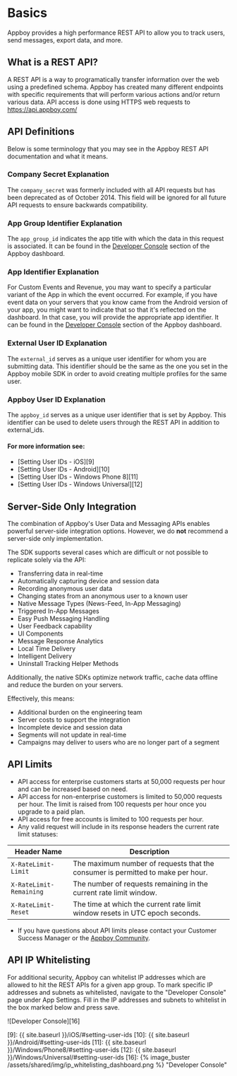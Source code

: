 # Basics

Appboy provides a high performance REST API to allow you to track users, send messages, export data, and more.

## What is a REST API?

A REST API is a way to programatically transfer information over the web using a predefined schema. Appboy has created many different endpoints with specific requirements that will perform various actions and/or return various data. API access is done using HTTPS web requests to https://api.appboy.com/

## API Definitions

Below is some terminology that you may see in the Appboy REST API documentation and what it means.

### Company Secret Explanation

The `company_secret` was formerly included with all API requests but has been deprecated as of October 2014. This field will be ignored for all future API requests to ensure backwards compatibility.

### App Group Identifier Explanation

The `app_group_id` indicates the app title with which the data in this request is associated. It can be found in the [Developer Console](https://dashboard.appboy.com/app_settings/api_settings/ "Developer Console") section of the Appboy dashboard.

###  App Identifier Explanation

For Custom Events and Revenue, you may want to specify a particular variant of the App in which the event occurred. For example, if you have event data on your servers that you know came from the Android version of your app, you might want to indicate that so that it's reflected on the dashboard. In that case, you will provide the appropriate app identifier. It can be found in the [Developer Console][8] section of the Appboy dashboard.

###  External User ID Explanation

The `external_id` serves as a unique user identifier for whom you are submitting data. This identifier should be the same as the one you set in the Appboy mobile SDK in order to avoid creating multiple profiles for the same user.

###  Appboy User ID Explanation

The `appboy_id` serves as a unique user identifier that is set by Appboy. This identifier can be used to delete users through the REST API in addition to external_ids.

#### For more information see:

- [Setting User IDs - iOS][9]
- [Setting User IDs - Android][10]
- [Setting User IDs - Windows Phone 8][11]
- [Setting User IDs - Windows Universal][12]

##  Server-Side Only Integration

The combination of Appboy's User Data and Messaging APIs enables powerful server-side integration options. However, we do **not** recommend a server-side only implementation.

The SDK supports several cases which are difficult or not possible to replicate solely via the API:

- Transferring data in real-time
- Automatically capturing device and session data
- Recording anonymous user data
- Changing states from an anonymous user to a known user
- Native Message Types (News-Feed, In-App Messaging)
- Triggered In-App Messages
- Easy Push Messaging Handling
- User Feedback capability
- UI Components
- Message Response Analytics
- Local Time Delivery
- Intelligent Delivery
- Uninstall Tracking Helper Methods

Additionally, the native SDKs optimize network traffic, cache data offline and reduce the burden on your servers.

Effectively, this means:

- Additional burden on the engineering team
- Server costs to support the integration
- Incomplete device and session data
- Segments will not update in real-time
- Campaigns may deliver to users who are no longer part of a segment

##  API Limits

- API access for enterprise customers starts at 50,000 requests per hour and can be increased
based on need.
- API access for non-enterprise customers is limited to 50,000 requests per hour. The limit is raised from 100 requests per hour once you upgrade to a paid plan.
- API access for free accounts is limited to 100 requests per hour.
- Any valid request will include in its response headers the current rate limit statuses:

Header Name             | Description
----------------------- | -----------------------
`X-RateLimit-Limit`     | The maximum number of requests that the consumer is permitted to make per hour.
`X-RateLimit-Remaining` | The number of requests remaining in the current rate limit window.
`X-RateLimit-Reset`     | The time at which the current rate limit window resets in UTC epoch seconds.

- If you have questions about API limits please contact your Customer Success Manager or the [Appboy Community](https://community.appboy.com/appboy).

##  API IP Whitelisting

For additional security, Appboy can whitelist IP addresses which are allowed to hit the REST APIs for a given app group. To mark specific IP addresses and subnets as whitelisted, navigate to the "Developer Console" page under App Settings. Fill in the IP addresses and subnets to whitelist in the box marked below and press save.

![Developer Console][16]

[8]: https://dashboard.appboy.com/app_settings/api_settings/ "Developer Console"
[9]: {{ site.baseurl }}/iOS/#setting-user-ids
[10]: {{ site.baseurl }}/Android/#setting-user-ids
[11]: {{ site.baseurl }}/Windows/Phone8/#setting-user-ids
[12]: {{ site.baseurl }}/Windows/Universal/#setting-user-ids
[16]: {% image_buster /assets/shared/img/ip_whitelisting_dashboard.png %} "Developer Console"
